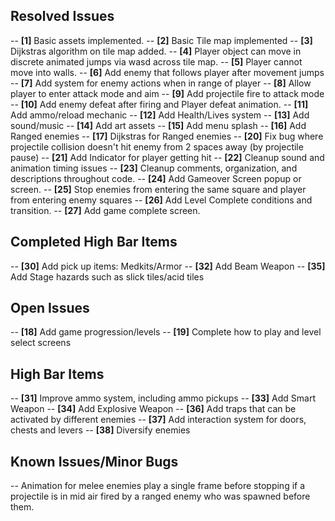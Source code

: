 ## Resolved Issues ##

-- **[1]** Basic assets implemented.
-- **[2]** Basic Tile map implemented
-- **[3]** Dijkstras algorithm on tile map added.
-- **[4]** Player object can move in discrete animated jumps via wasd across tile map.
-- **[5]** Player cannot move into walls.
-- **[6]** Add enemy that follows player after movement jumps
-- **[7]** Add system for enemy actions when in range of player
-- **[8]** Allow player to enter attack mode and aim
-- **[9]** Add projectile fire to attack mode
-- **[10]** Add enemy defeat after firing and Player defeat animation.
-- **[11]** Add ammo/reload mechanic
-- **[12]** Add Health/Lives system
-- **[13]** Add sound/music
-- **[14]** Add art assets
-- **[15]** Add menu splash
-- **[16]** Add Ranged enemies
-- **[17]** Dijkstras for Ranged enemies
-- **[20]** Fix bug where projectile collision doesn't hit enemy from 2 spaces away (by projectile pause)
-- **[21]** Add Indicator for player getting hit
-- **[22]** Cleanup sound and animation timing issues
-- **[23]** Cleanup comments, organization, and descriptions throughout code.
-- **[24]** Add Gameover Screen popup or screen.
-- **[25]** Stop enemies from entering the same square and player from entering enemy squares
-- **[26]** Add Level Complete conditions and transition.
-- **[27]** Add game complete screen.

## Completed High Bar Items ##
-- **[30]** Add pick up items: Medkits/Armor
-- **[32]** Add Beam Weapon
-- **[35]** Add Stage hazards such as slick tiles/acid tiles

## Open Issues ##

-- **[18]** Add game progression/levels
-- **[19]** Complete how to play and level select screens

## High Bar Items ##
-- **[31]** Improve ammo system, including ammo pickups
-- **[33]** Add Smart Weapon
-- **[34]** Add Explosive Weapon
-- **[36]** Add traps that can be activated by different enemies
-- **[37]** Add interaction system for doors, chests and levers
-- **[38]** Diversify enemies

## Known Issues/Minor Bugs ##
-- Animation for melee enemies play a single frame before stopping if a projectile is in mid air fired by a ranged enemy
who was spawned before them.